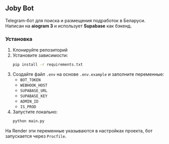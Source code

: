 ## Joby Bot

Telegram-бот для поиска и размещения подработок в Беларуси. Написан на **aiogram 3** и использует **Supabase** как бэкенд.

### Установка
1. Клонируйте репозиторий
2. Установите зависимости:
   ```bash
   pip install -r requirements.txt
   ```
3. Создайте файл `.env` на основе `.env.example` и заполните переменные:
   - `BOT_TOKEN`
   - `WEBHOOK_HOST`
   - `SUPABASE_URL`
   - `SUPABASE_KEY`
   - `ADMIN_ID`
   - `IS_PROD`
4. Запустите локально:
   ```bash
   python main.py
   ```

На Render эти переменные указываются в настройках проекта, бот запускается через `Procfile`.
